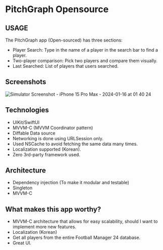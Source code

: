 # PitchGraph Opensource

## USAGE

The PitchGraph app (Open-sourced) has three sections:
- Player Search: Type in the name of a player in the search bar to find a player.
- Two-player comparison: Pick two players and compare them visually.
- Last Searched: List of players that users searched.

## Screenshots

![Simulator Screenshot - iPhone 15 Pro Max - 2024-01-16 at 01 40 24](https://github.com/jamesryu108/PitchGraphOpenSource/assets/33236626/bd770a54-3ab8-4843-84bd-1f0591ba6ffb)


## Technologies

* UIKit/SwiftUI
* MVVM-C (MVVM Coordinator pattern)
* Diffable Data source
* Networking is done using URLSession only.
* Used NSCache to avoid fetching the same data many times.
* Localization supported (Korean).
* Zero 3rd-party framework used.

## Architecture

* Dependency injection (To make it modular and testable)
* Singleton
* MVVM-C


## What makes this app worthy?

* MVVM-C architecture that allows for easy scalability, should I want to implement more new features.
* Localization (Korean)
* Get all players from the entire Football Manager 24 database.
* Great UI.

